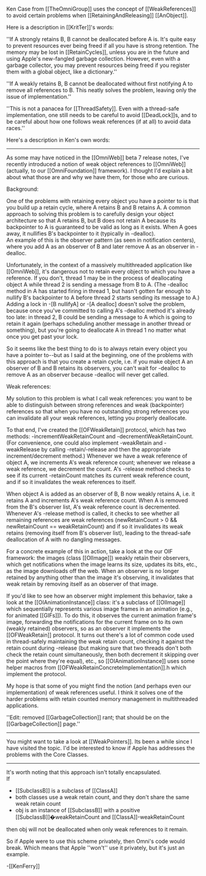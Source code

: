 




Ken Case from [[TheOmniGroup]] uses the concept of [[WeakReferences]] to avoid certain problems when [[RetainingAndReleasing]] [[AnObject]].

Here is a description in [[KritTer]]'s words:

''If A strongly retains B, B cannot be deallocated before A is. It's quite easy to prevent resources ever being freed if all you have is strong retention. The memory may be lost in [[RetainCycles]], unless you are in the future and using Apple's new-fangled garbage collection. However, even with a garbage collector, you may prevent resources being freed if you register them with a global object, like a dictionary.''

''If A weakly retains B, B cannot be deallocated without first notifying A to remove all references to B. This neatly solves the problem, leaving only the issue of implementation.''

''This is not a panacea for [[ThreadSafety]]. Even with a thread-safe implementation, one still needs to be careful to avoid [[DeadLock]]<nowiki/>s, and to be careful about how one follows weak references (if at all) to avoid data races.''

Here's a description in Ken's own words:

----

As some may have noticed in the [[OmniWeb]] beta 7 release notes, I've
recently introduced a notion of weak object references to [[OmniWeb]]
(actually, to our [[OmniFoundation]] framework).  I thought I'd explain a bit
about what those are and why we have them, for those who are curious.

Background:

One of the problems with retaining every object you have a pointer to is
that you build up a retain cycle, where A retains B and B retains A.  A
common approach to solving this problem is to carefully design your object
architecture so that A retains B, but B does not retain A because its
backpointer to A is guaranteed to be valid as long as it exists. When A
goes away, it nullifies B's backpointer to it (typically in -dealloc).  
An example of this is the observer pattern (as seen in notification
centers), where you add A as an observer of B and later remove A as an
observer in -dealloc.

Unfortunately, in the context of a massively multithreaded application
like [[OmniWeb]], it's dangerous not to retain every object to which you have
a reference.  If you don't, thread 1 may be in the process of deallocating
object A while thread 2 is sending a message from B to A.  (The -dealloc
method in A has started firing in thread 1, but hasn't gotten far enough
to nullify B's backpointer to A before thread 2 starts sending its message
to A.)  Adding a lock in -[B nullifyA] or -[A dealloc] doesn't solve the
problem, because once you've committed to calling A's -dealloc method it's
already too late:  in thread 2, B could be sending a message to A which is
going to retain it again (perhaps scheduling another message in another
thread or something), but you're going to deallocate A in thread 1 no
matter what once you get past your lock.

So it seems like the best thing to do is to always retain every object you
have a pointer to--but as I said at the beginning, one of the problems
with this approach is that you create a retain cycle, i.e. if you make
object A an observer of B and B retains its observers, you can't wait for
-dealloc to remove A as an observer because -dealloc will never get
called.

Weak references:

My solution to this problem is what I call weak references:  you want to
be able to distinguish between strong references and weak (backpointer)
references so that when you have no outstanding strong references you can
invalidate all your weak references, letting you properly deallocate.

To that end, I've created the [[OFWeakRetain]] protocol, which has two
methods:  -incrementWeakRetainCount and -decrementWeakRetainCount. (For
convenience, one could also implement -weakRetain and -weakRelease by
calling -retain/-release and then the appropriate increment/decrement
method.)  Whenever we have a weak reference of object A, we increments A's
weak reference count; whenever we release a weak reference, we decrement
the count.  A's -release method checks to see if its current -retainCount
matches its current weak reference count, and if so it invalidates the
weak references to itself.

When object A is added as an observer of B, B now weakly retains A, i.e.
it retains A and increments A's weak reference count.  When A is removed
from the B's observer list, A's weak reference count is decremented.  
Whenever A's -release method is called, it checks to see whether all
remaining references are weak references (newRetainCount > 0 &&
newRetainCount == weakRetainCount) and if so it invalidates its weak
retains (removing itself from B's observer list), leading to the
thread-safe deallocation of A with no dangling messages.

For a concrete example of this in action, take a look at the our OIF
framework:  the images (class [[OIImage]]) weakly retain their observers,
which get notifications when the image learns its size, updates its bits,
etc., as the image downloads off the web.  When an observer is no longer
retained by anything other than the image it's observing, it invalidates
that weak retain by removing itself as an observer of that image.

If you'd like to see how an observer might implement this behavior, take a
look at the [[OIAnimationInstance]] class:  it's a subclass of [[OIImage]] which
sequentially represents various image frames in an animation (e.g., for
animated [[GIFs]]).  To do this, it observes the current animation frame's
image, forwarding the notifications for the current frame on to its own
(weakly retained) observers, so as an observer it implements the
[[OFWeakRetain]] protocol. It turns out there's a lot of common code used in
thread-safely maintaining the weak retain count, checking it against the
retain count during -release (but making sure that two threads don't both
check the retain count simultaneously, then both decrement it skipping
over the point where they're equal), etc., so [[OIAnimationInstance]] uses
some helper macros from [[OFWeakRetainConcreteImplementation]].h which
implement the protocol.

My hope is that some of you might find the notion (and perhaps even our
implementation) of weak references useful.  I think it solves one of the
harder problems with retain counted memory management in multithreaded
applications.

''Edit: removed [[GarbageCollection]] rant; that should be on the [[GarbageCollection]] page.''

----
You might want to take a look at [[WeakPointers]]. Its been a while since I have visited the topic. I'd be
interested to know if Apple has addresses the problems with the Core Classes.

----

It's worth noting that this approach isn't totally encapsulated.  
If  

* [[SubclassB]] is a subclass of [[ClassA]]
* both classes use a weak retain count, and they don't share the same weak retain count
* obj is an instance of [[SubclassB]] with a positive [[SubclassB]]�weakRetainCount and [[ClassA]]-weakRetainCount


then obj will not be deallocated when only weak references to it remain.

So if Apple were to use this scheme privately, then Omni's code would break.  Which means that Apple ''won't'' use it privately, but it's just an example. 

-[[KenFerry]]